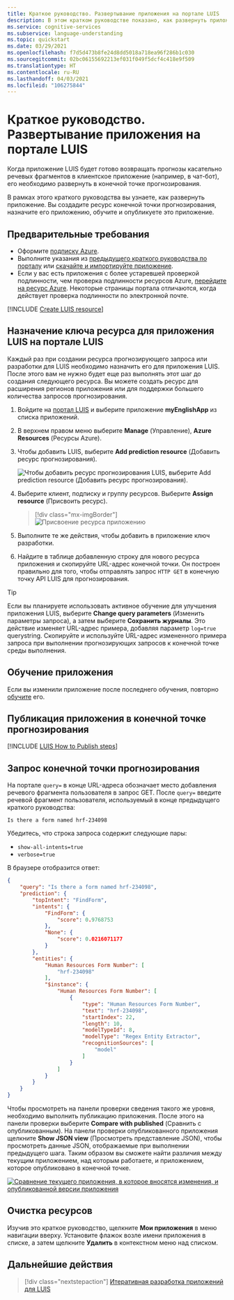 ```yaml
---
title: Краткое руководство. Развертывание приложения на портале LUIS
description: В этом кратком руководстве показано, как развернуть приложение путем создания ресурса конечной точки прогнозирования, назначения ресурса, обучения и публикации приложения.
ms.service: cognitive-services
ms.subservice: language-understanding
ms.topic: quickstart
ms.date: 03/29/2021
ms.openlocfilehash: f7d5d473b8fe24d8dd5018a718ea96f286b1c030
ms.sourcegitcommit: 02bc06155692213ef031f049f5dcf4c418e9f509
ms.translationtype: HT
ms.contentlocale: ru-RU
ms.lasthandoff: 04/03/2021
ms.locfileid: "106275844"
---
```

# <a name="quickstart-deploy-an-app-in-the-luis-portal"></a>Краткое руководство. Развертывание приложения на портале LUIS

Когда приложение LUIS будет готово возвращать прогнозы касательно речевых фрагментов в клиентское приложение (например, в чат-бот), его необходимо развернуть в конечной точке прогнозирования.

В рамках этого краткого руководства вы узнаете, как развернуть приложение. Вы создадите ресурс конечной точки прогнозирования, назначите его приложению, обучите и опубликуете это приложение.

## <a name="prerequisites"></a>Предварительные требования

* Оформите [подписку Azure](https://azure.microsoft.com/free).
* Выполните указания из [предыдущего краткого руководства по порталу](get-started-portal-build-app.md) или [скачайте и импортируйте приложение](https://github.com/Azure-Samples/cognitive-services-sample-data-files/blob/master/luis/apps/portal-build-app.json).
* Если у вас есть приложения с более устаревшей проверкой подлинности, чем проверка подлинности ресурсов Azure, [перейдите на ресурс Azure](luis-migration-authoring.md). Некоторые страницы портала отличаются, когда действует проверка подлинности по электронной почте.

<a name="create-the-endpoint-resource"></a>

[!INCLUDE [Create LUIS resource](includes/create-luis-resource.md)]

## <a name="assign-the-resource-key-to-the-luis-app-in-the-luis-portal"></a>Назначение ключа ресурса для приложения LUIS на портале LUIS

Каждый раз при создании ресурса прогнозирующего запроса или разработки для LUIS необходимо назначить его для приложения LUIS. После этого вам не нужно будет еще раз выполнять этот шаг до создания следующего ресурса. Вы можете создать ресурс для расширения регионов приложения или для поддержки большего количества запросов прогнозирования.

1. Войдите на [портал LUIS](https://www.luis.ai) и выберите приложение **myEnglishApp** из списка приложений.

1. В верхнем правом меню выберите **Manage** (Управление), **Azure Resources** (Ресурсы Azure).

1. Чтобы добавить LUIS, выберите **Add prediction resource** (Добавить ресурс прогнозирования).

    ![Чтобы добавить ресурс прогнозирования LUIS, выберите Add prediction resource (Добавить ресурс прогнозирования).](./media/get-started-portal-deploy-app/azure-resources-add-prediction-resource.png)

1. Выберите клиент, подписку и группу ресурсов. Выберите **Assign resource** (Присвоить ресурс).

   > [!div class="mx-imgBorder"]
   > ![Присвоение ресурса приложению](./media/get-started-portal-deploy-app/assign-resource.png)

1. Выполните те же действия, чтобы добавить в приложение ключ разработки.

1. Найдите в таблице добавленную строку для нового ресурса приложения и скопируйте URL-адрес конечной точки. Он построен правильно для того, чтобы отправлять запрос `HTTP GET` в конечную точку API LUIS для прогнозирования.

> [!TIP]
> Если вы планируете использовать активное обучение для улучшения приложения LUIS, выберите **Change query parameters** (Изменить параметры запроса), а затем выберите **Сохранить журналы**. Это действие изменяет URL-адрес примера, добавляя параметр `log=true` querystring. Скопируйте и используйте URL-адрес измененного примера запроса при выполнении прогнозирующих запросов к конечной точке среды выполнения.

## <a name="train-the-app"></a>Обучение приложения

Если вы изменили приложение после последнего обучения, повторно [обучите](get-started-portal-build-app.md) его.

## <a name="publish-the-app-to-the-prediction-endpoint"></a>Публикация приложения в конечной точке прогнозирования

[!INCLUDE [LUIS How to Publish steps](includes/howto-publish.md)]

## <a name="prediction-endpoint-request"></a>Запрос конечной точки прогнозирования

На портале `query=` в конце URL-адреса обозначает место добавления речевого фрагмента пользователя в запрос GET. После `query=` введите речевой фрагмент пользователя, используемый в конце предыдущего краткого руководства:

```Is there a form named hrf-234098```

Убедитесь, что строка запроса содержит следующие пары:

* `show-all-intents=true`
* `verbose=true`

В браузере отобразится ответ:

```JSON
{
    "query": "Is there a form named hrf-234098",
    "prediction": {
        "topIntent": "FindForm",
        "intents": {
            "FindForm": {
                "score": 0.9768753
            },
            "None": {
                "score": 0.0216071177
            }
        },
        "entities": {
            "Human Resources Form Number": [
                "hrf-234098"
            ],
            "$instance": {
                "Human Resources Form Number": [
                    {
                        "type": "Human Resources Form Number",
                        "text": "hrf-234098",
                        "startIndex": 22,
                        "length": 10,
                        "modelTypeId": 8,
                        "modelType": "Regex Entity Extractor",
                        "recognitionSources": [
                            "model"
                        ]
                    }
                ]
            }
        }
    }
}
```

Чтобы просмотреть на панели проверки сведения такого же уровня, необходимо выполнить публикацию приложения. После этого на панели проверки выберите **Compare with published** (Сравнить с опубликованным). На панели проверки опубликованного приложения щелкните **Show JSON view** (Просмотреть представление JSON), чтобы просмотреть данные JSON, отображаемые при выполнении предыдущего шага. Таким образом вы сможете найти различия между текущим приложением, над которым работаете, и приложением, которое опубликовано в конечной точке.

[![Сравнение текущего приложения, в которое вносятся изменения, и опубликованной версии приложения](./media/get-started-portal-deploy-app/compare-test-pane.png)](./media/get-started-portal-deploy-app/compare-test-pane.png#lightbox)

## <a name="clean-up-resources"></a>Очистка ресурсов

Изучив это краткое руководство, щелкните **Мои приложения** в меню навигации вверху. Установите флажок возле имени приложения в списке, а затем щелкните **Удалить** в контекстном меню над списком.

## <a name="next-steps"></a>Дальнейшие действия

> [!div class="nextstepaction"]
> [Итеративная разработка приложений для LUIS](./luis-concept-app-iteration.md)